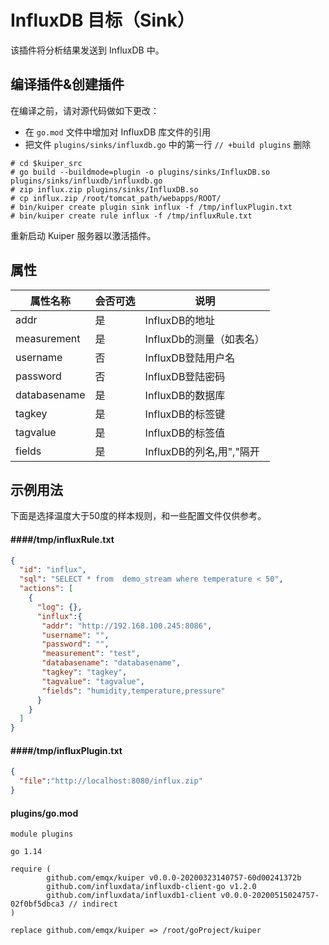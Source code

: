# InfluxDB 目标（Sink）

该插件将分析结果发送到 InfluxDB 中。
## 编译插件&创建插件

在编译之前，请对源代码做如下更改：

- 在 `go.mod` 文件中增加对 InfluxDB 库文件的引用
-  把文件 `plugins/sinks/influxdb.go` 中的第一行 `// +build plugins` 删除

```shell
# cd $kuiper_src
# go build --buildmode=plugin -o plugins/sinks/InfluxDB.so plugins/sinks/influxdb/influxdb.go
# zip influx.zip plugins/sinks/InfluxDB.so
# cp influx.zip /root/tomcat_path/webapps/ROOT/
# bin/kuiper create plugin sink influx -f /tmp/influxPlugin.txt
# bin/kuiper create rule influx -f /tmp/influxRule.txt
```

重新启动 Kuiper 服务器以激活插件。

## 属性

| 属性名称     | 会否可选 | 说明                     |
| ------------ | -------- | ------------------------ |
| addr         | 是       | InfluxDB的地址           |
| measurement  | 是       | InfluxDb的测量（如表名） |
| username     | 否       | InfluxDB登陆用户名       |
| password     | 否       | InfluxDB登陆密码         |
| databasename | 是       | InfluxDB的数据库         |
| tagkey       | 是       | InfluxDB的标签键         |
| tagvalue     | 是       | InfluxDB的标签值         |
| fields     | 是       | InfluxDB的列名,用","隔开         |
## 示例用法

下面是选择温度大于50度的样本规则，和一些配置文件仅供参考。

#### ####/tmp/influxRule.txt
```json
{
  "id": "influx",
  "sql": "SELECT * from  demo_stream where temperature < 50",
  "actions": [
    {
      "log": {},
      "influx":{
       "addr": "http://192.168.100.245:8086",
       "username": "",
       "password": "",
       "measurement": "test",
       "databasename": "databasename",
       "tagkey": "tagkey",
       "tagvalue": "tagvalue",
       "fields": "humidity,temperature,pressure"
      }
    }
  ]
}
```
#### ####/tmp/influxPlugin.txt
```json
{
  "file":"http://localhost:8080/influx.zip"
}
```
#### plugins/go.mod
```
module plugins

go 1.14

require (
        github.com/emqx/kuiper v0.0.0-20200323140757-60d00241372b
        github.com/influxdata/influxdb-client-go v1.2.0
        github.com/influxdata/influxdb1-client v0.0.0-20200515024757-02f0bf5dbca3 // indirect
)

replace github.com/emqx/kuiper => /root/goProject/kuiper

```
